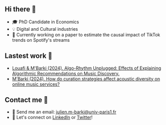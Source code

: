 ## Hi there 👋

- 🎓 PhD Candidate in Economics
- 💡 Digital and Cultural industries
- 🔭 Currently working on a paper to estimate the causal impact of TikTok trends on Spotify's streams

## Lastest work 🔬

- [Louafi & M'Barki (2024). Algo-Rhythm Unplugged: Effects of Explaining Algorithmic Recommendations on Music Discovery.](https://papers.ssrn.com/sol3/papers.cfm?abstract_id=4982393)
- [M'Barki (2024). How do curation strategies affect acoustic diversity on online music services?](https://drive.google.com/file/d/17GTNHUWvcrBlrSDQ_HhUpA9ClPL6QtX0/view?usp=drive_link)

## Contact me 📨

- 📧 Send me an email: julien.m-barki@univ-paris1.fr
- 🙌 Let's connect on [LinkedIn](https://www.linkedin.com/in/julien-m-barki-221aa4197/) or [Twitter](https://twitter.com/JulienMbrk)!
